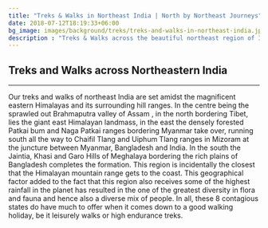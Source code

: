 ```yaml
---
title: "Treks & Walks in Northeast India | North by Northeast Journeys"
date: 2018-07-12T18:19:33+06:00
bg_image: images/background/treks/treks-and-walks-in-northeast-india.jpg
description : "Treks & Walks across the beautiful northeast region of India. From the high eastern Himalayas to the lesser hill ranges of Northeastern India."
---
```


## Treks and Walks across Northeastern India

---

Our treks and walks of northeast India are set amidst the magnificent eastern Himalayas and its surrounding hill ranges. In the centre being the sprawled out Brahmaputra valley of Assam , in the north bordering Tibet, lies  the giant east Himalayan landmass, in the east the densely forested Patkai bum and Naga Patkai ranges bordering Myanmar take over, running south all the way to Chaifil Tlang and Uiphum Tlang ranges in Mizoram at the juncture between Myanmar, Bangladesh and India. In the south the Jaintia, Khasi and Garo Hills of Meghalaya bordering the rich plains of Bangladesh completes the formation. This region is incidentally the closest that the Himalayan mountain range gets to the coast. This geographical factor added to the fact that this region also receives some of the highest rainfall in the planet has resulted in the one of the greatest diversity in flora and fauna and hence also a diverse mix of people.  In all, these 8 contagious states do have much to offer when it comes down to a good walking holiday, be it  leisurely walks or high endurance treks.

